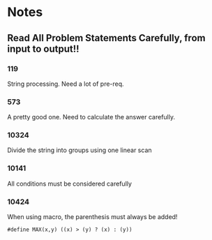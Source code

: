 # Notes

## Read All Problem Statements Carefully, from input to output!!

### 119

String processing. Need a lot of pre-req.

### 573

A pretty good one. Need to calculate the answer carefully.

### 10324

Divide the string into groups using one linear scan

### 10141

All conditions must be considered carefully

### 10424

When using macro, the parenthesis must always be added!


``` #define MAX(x,y) ((x) > (y) ? (x) : (y)) ```
